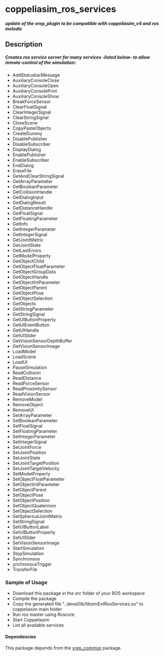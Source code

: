 # **coppeliasim\_ros\_services**
##### update of the vrep\_plugin to be compatible with coppeliasim_v4 and ros melodic


## **Description**

##### Creates ros service server for many services -listed below- to allow remote-control of the simulation:
* AddStatusbarMessage
* AuxiliaryConsoleClose
* AuxiliaryConsoleOpen
* AuxiliaryConsolePrint
* AuxiliaryConsoleShow
* BreakForceSensor
* ClearFloatSignal
* ClearIntegerSignal
* ClearStringSignal
* CloseScene
* CopyPasteObjects
* CreateDummy
* DisablePublisher
* DisableSubscriber
* DisplayDialog
* EnablePublisher
* EnableSubscriber
* EndDialog
* EraseFile
* GetAndClearStringSignal
* GetArrayParameter
* GetBooleanParameter
* GetCollisionHandle
* GetDialogInput
* GetDialogResult
* GetDistanceHandle
* GetFloatSignal
* GetFloatingParameter
* GetInfo
* GetIntegerParameter
* GetIntegerSignal
* GetJointMatrix
* GetJointState
* GetLastErrors
* GetModelProperty
* GetObjectChild
* GetObjectFloatParameter
* GetObjectGroupData
* GetObjectHandle
* GetObjectIntParameter
* GetObjectParent
* GetObjectPose
* GetObjectSelection
* GetObjects
* GetStringParameter
* GetStringSignal
* GetUIButtonProperty
* GetUIEventButton
* GetUIHandle
* GetUISlider
* GetVisionSensorDepthBuffer
* GetVisionSensorImage
* LoadModel
* LoadScene
* LoadUI
* PauseSimulation
* ReadCollision
* ReadDistance
* ReadForceSensor
* ReadProximitySensor
* ReadVisionSensor
* RemoveModel
* RemoveObject
* RemoveUI
* SetArrayParameter
* SetBooleanParameter
* SetFloatSignal
* SetFloatingParameter
* SetIntegerParameter
* SetIntegerSignal
* SetJointForce
* SetJointPosition
* SetJointState
* SetJointTargetPosition
* SetJointTargetVelocity
* SetModelProperty
* SetObjectFloatParameter
* SetObjectIntParameter
* SetObjectParent
* SetObjectPose
* SetObjectPosition
* SetObjectQuaternion
* SetObjectSelection
* SetSphericalJointMatrix
* SetStringSignal
* SetUIButtonLabel
* SetUIButtonProperty
* SetUISlider
* SetVisionSensorImage
* StartSimulation
* StopSimulation
* Synchronous
* ynchronousTrigger
* TransferFile

### **Sample of Usage** 
* Download this package in the _src_ folder of your ROS workspace
* Compile the package
* Copy the generated file "..devel/lib/libsimExtRosServices.so" to coppeliasim main folder 
* Run ros master using Roscore
* Start Coppeliasim 
* List all available services 

#### **Dependencies** 
This package depends from the [vrep\_common](https://github.com/jocacace/vrep_common) package.

